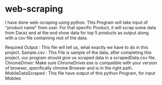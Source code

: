 # web-scraping
I have done web-scraping using python. This Program will take input of "product name" from user. For that specific Product, it will scrap some data from Daraz and at the end show data for top 5 products as output along with a csv file containing rest of the data. 

Required Output : This file will tell us, what exactly we have to do in this project.
Sample.csv : This File is sample of the data, after completing this project, our program should give us scraped data in a scrapedData.csv file.
ChromeDriver: Make sure ChromeDriver.exe is compatible with your version of browser, specifically chrome Browser and is in the right path.
MobileDataScraped : This file have output of this python Program, for input Mobiles
